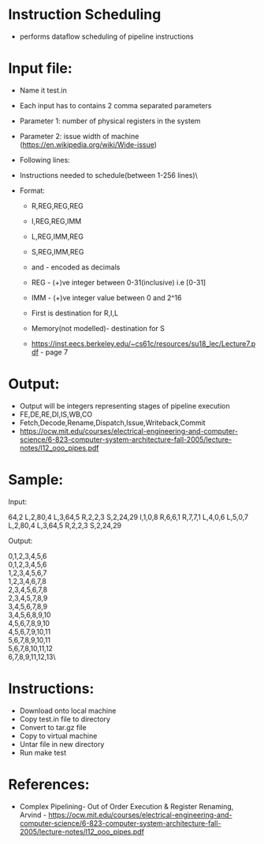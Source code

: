 # Instruction Scheduling
 * performs dataflow scheduling of pipeline instructions

# Input file:
 * Name it test.in
 * Each input has to contains 2 comma separated parameters
 * Parameter 1: number of physical registers in the system
 * Parameter 2: issue width of machine (https://en.wikipedia.org/wiki/Wide-issue)

 * Following lines:
 * Instructions needed to schedule(between 1-256 lines)\
  * Format:
    * R,REG,REG,REG
    * I,REG,REG,IMM
    * L,REG,IMM,REG
    * S,REG,IMM,REG
  
    * <REG> and <IMM> - encoded as decimals
    * REG - (+)ve integer between 0-31(inclusive) i.e [0-31]
    * IMM - (+)ve integer value between 0 and 2^16
    * First <REG> is destination for R,I,L
    * Memory(not modelled)- destination for S
    * https://inst.eecs.berkeley.edu/~cs61c/resources/su18_lec/Lecture7.pdf - page 7

# Output:
   * Output will be integers representing stages of pipeline execution
   * FE,DE,RE,DI,IS,WB,CO
   * Fetch,Decode,Rename,Dispatch,Issue,Writeback,Commit
   * https://ocw.mit.edu/courses/electrical-engineering-and-computer-science/6-823-computer-system-architecture-fall-2005/lecture-notes/l12_ooo_pipes.pdf
  
# Sample:
Input:

64,2
L,2,80,4
L,3,64,5
R,2,2,3
S,2,24,29
I,1,0,8
R,6,6,1
R,7,7,1
L,4,0,6
L,5,0,7
L,2,80,4
L,3,64,5
R,2,2,3
S,2,24,29

Output:

0,1,2,3,4,5,6\
0,1,2,3,4,5,6\
1,2,3,4,5,6,7\
1,2,3,4,6,7,8\
2,3,4,5,6,7,8\
2,3,4,5,7,8,9\
3,4,5,6,7,8,9\
3,4,5,6,8,9,10\
4,5,6,7,8,9,10\
4,5,6,7,9,10,11\
5,6,7,8,9,10,11\
5,6,7,8,10,11,12\
6,7,8,9,11,12,13\

# Instructions:

 * Download onto local machine
 * Copy test.in file to directory
 * Convert to tar.gz file
 * Copy to virtual machine
 * Untar file in new directory
 * Run make test

# References:
 * Complex Pipelining- Out of Order Execution & Register Renaming, Arvind - https://ocw.mit.edu/courses/electrical-engineering-and-computer-science/6-823-computer-system-architecture-fall-2005/lecture-notes/l12_ooo_pipes.pdf


  
  
  
  
  
